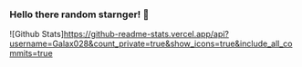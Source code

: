 ### Hello there random starnger! 👋

<!--
**Galax028/Galax028** is a ✨ _special_ ✨ repository because its `README.md` (this file) appears on your GitHub profile.

Here are some ideas to get you started:

- 🔭 I’m currently working on ...
- 🌱 I’m currently learning ...
- 👯 I’m looking to collaborate on ...
- 🤔 I’m looking for help with ...
- 💬 Ask me about ...
- 📫 How to reach me: ...
- 😄 Pronouns: ...
- ⚡ Fun fact: ...
-->
![Github Stats]https://github-readme-stats.vercel.app/api?username=Galax028&count_private=true&show_icons=true&include_all_commits=true
